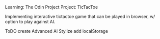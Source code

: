 Learning: The Odin Project Project: TicTacToe 

Implementing interactive tictactoe game that can be played in browser, w/ option to play against AI.

ToDO
create Advanced AI
Stylize
add localStorage